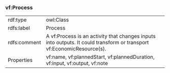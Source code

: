 ### vf:Process

<table>
<tr><td>rdf:type</td><td> owl:Class </td></tr>
<tr><td>rdfs:label</td><td>Process</td></tr>
<tr><td>rdfs:comment</td><td>A vf:Process is an activity that changes inputs into outputs.  It could transform or transport vf:EconomicResource(s).</td></tr>
<tr><td>Properties</td><td>vf:name, vf:plannedStart, vf:plannedDuration, vf:input, vf:output, vf:note</td></tr>
</table>